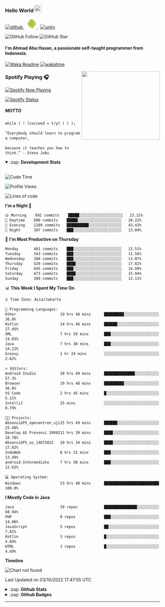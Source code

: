 ### Hello World <img src="https://github.com/eby8zevin/eby8zevin/blob/main/assets/Hi.gif"  width="23" height="23">

<p align="left">
  <a href="https://github.com/eby8zevin" target="_blank">
    <img src="https://github.com/eby8zevin/eby8zevin/blob/main/assets/GitHub.png" alt="github" width="33" height="33"/>
  </a>
  &nbsp;
  <a href="https://github.com/eby8zevin/QRBarcode" target="_blank">
    <img src="https://raw.githubusercontent.com/devicons/devicon/master/icons/android/android-plain.svg" alt="android" width="33" height="33"/>
  </a>
  &nbsp;
  <a href="https://github.com/eby8zevin/unity-ARMarker" target="_blank">
    <img src="https://raw.githubusercontent.com/devicons/devicon/master/icons/unity/unity-original.svg" alt="unity" width="33" height="33"/>
  </a>
</p>

![GitHub Follow](https://img.shields.io/github/followers/eby8zevin.svg?style=social&label=Follow)
![GitHub Star](https://img.shields.io/github/stars/eby8zevin?affiliations=OWNER%2CCOLLABORATOR&style=social&label=Star)

#### I'm Ahmad Abu Hasan, a passionate self-taught programmer from Indonesia.

[![Waka Readme](https://github.com/eby8zevin/eby8zevin/actions/workflows/anmol098.yml/badge.svg)](https://github.com/eby8zevin/eby8zevin/actions/workflows/anmol098.yml)
[![wakatime](https://wakatime.com/badge/user/bbcd646f-1daf-4865-a20e-46d4c803e6f8.svg)](https://wakatime.com/@bbcd646f-1daf-4865-a20e-46d4c803e6f8)

<img src="https://github.com/eby8zevin/eby8zevin/blob/main/assets/Octocat.png" width="255" height="222" align='right'>

### Spotify Playing 🎧

[<img src="https://spotify-now-playing-ahmadabuhasan.vercel.app/api/spotify-playing" alt="Spotify Now Playing" width="350" />](https://open.spotify.com/user/gr3y7pr12w9ol2dy2ccdb10e7)

[<img src="https://readme-spotify-status-ahmadabuhasan.vercel.app/api/run-spotify-status" alt="Spotify Status" width="350" />](https://open.spotify.com/user/gr3y7pr12w9ol2dy2ccdb10e7)

##### MOTTO

```
while ( ! (succeed = try( ) ) );

“Everybody should learn to program a computer,

because it teaches you how to think.” - Steve Jobs
```

<details open>
  <summary> :zap: <b>Development Stats</b> </summary>
<br/>

<!--START_SECTION:waka-->
![Code Time](http://img.shields.io/badge/Code%20Time-1%2C565%20hrs%2010%20mins-blue)

![Profile Views](http://img.shields.io/badge/Profile%20Views-32-blue)

![Lines of code](https://img.shields.io/badge/From%20Hello%20World%20I%27ve%20Written-228%20Thousand%20lines%20of%20code-blue)

**I'm a Night 🦉** 

```text
🌞 Morning    692 commits    █████░░░░░░░░░░░░░░░░░░░░   23.32% 
🌆 Daytime    600 commits    █████░░░░░░░░░░░░░░░░░░░░   20.22% 
🌃 Evening    1289 commits   ██████████░░░░░░░░░░░░░░░   43.43% 
🌙 Night      387 commits    ███░░░░░░░░░░░░░░░░░░░░░░   13.04%

```
📅 **I'm Most Productive on Thursday** 

```text
Monday       401 commits    ███░░░░░░░░░░░░░░░░░░░░░░   13.51% 
Tuesday      343 commits    ███░░░░░░░░░░░░░░░░░░░░░░   11.56% 
Wednesday    388 commits    ███░░░░░░░░░░░░░░░░░░░░░░   13.07% 
Thursday     529 commits    ████░░░░░░░░░░░░░░░░░░░░░   17.82% 
Friday       445 commits    ███░░░░░░░░░░░░░░░░░░░░░░   14.99% 
Saturday     473 commits    ████░░░░░░░░░░░░░░░░░░░░░   15.94% 
Sunday       389 commits    ███░░░░░░░░░░░░░░░░░░░░░░   13.11%

```


📊 **This Week I Spent My Time On** 

```text
⌚︎ Time Zone: Asia/Jakarta

💬 Programming Languages: 
Other                    19 hrs 48 mins      █████████░░░░░░░░░░░░░░░░   36.8% 
Kotlin                   14 hrs 46 mins      ██████░░░░░░░░░░░░░░░░░░░   27.45% 
XML                      7 hrs 59 mins       ███░░░░░░░░░░░░░░░░░░░░░░   14.85% 
Java                     7 hrs 38 mins       ███░░░░░░░░░░░░░░░░░░░░░░   14.22% 
Groovy                   1 hr 24 mins        ░░░░░░░░░░░░░░░░░░░░░░░░░   2.62%

🔥 Editors: 
Android Studio           30 hrs 49 mins      ██████████████░░░░░░░░░░░   57.3% 
Browser                  19 hrs 48 mins      █████████░░░░░░░░░░░░░░░░   36.8% 
VS Code                  2 hrs 45 mins       █░░░░░░░░░░░░░░░░░░░░░░░░   5.11% 
IntelliJ                 25 mins             ░░░░░░░░░░░░░░░░░░░░░░░░░   0.79%

🐱‍💻 Projects: 
AbsensiGPS_epesantren_uji15 hrs 49 mins      ██████░░░░░░░░░░░░░░░░░░░   25.48% 
Develop AS Presensi 2909211 hrs 39 mins      ████░░░░░░░░░░░░░░░░░░░░░   18.78% 
AbsensiGPS_as_14072022   10 hrs 34 mins      ████░░░░░░░░░░░░░░░░░░░░░   17.02% 
IndoWeb                  8 hrs 22 mins       ███░░░░░░░░░░░░░░░░░░░░░░   13.49% 
android-Intermediate     7 hrs 50 mins       ███░░░░░░░░░░░░░░░░░░░░░░   12.62%

💻 Operating System: 
Windows                  53 hrs 48 mins      █████████████████████████   100.0%

```

**I Mostly Code in Java** 

```text
Java                     39 repos            ███████████████░░░░░░░░░░   60.94% 
PHP                      9 repos             ███░░░░░░░░░░░░░░░░░░░░░░   14.06% 
JavaScript               5 repos             ██░░░░░░░░░░░░░░░░░░░░░░░   7.81% 
Kotlin                   3 repos             █░░░░░░░░░░░░░░░░░░░░░░░░   4.69% 
HTML                     3 repos             █░░░░░░░░░░░░░░░░░░░░░░░░   4.69%

```


**Timeline**

![Chart not found](https://raw.githubusercontent.com/eby8zevin/eby8zevin/main/charts/bar_graph.png) 


 Last Updated on 03/10/2022 17:47:55 UTC
<!--END_SECTION:waka-->

</details>

<details>
  <summary> :zap: <b>Github Stats</b> </summary>
<p align="center">:heart:</p>
<p align="center"><a href="https://github.com/eby8zevin">
  <img src="https://github-readme-stats.vercel.app/api?username=eby8zevin&show_icons=true&theme=dark&line_height=20">
  <img src="https://github-readme-stats.vercel.app/api/top-langs/?username=eby8zevin&layout=compact&theme=dark">
</a></p>
<p align="center">
  <a href="https://github.com/eby8zevin">
    <img src="https://github-readme-streak-stats.herokuapp.com/?user=eby8zevin&theme=dark"/>
  </a>
</p>
</details>

<details>
  <summary> :zap: <b>Github Badges</b> </summary>
  <br>
  <a href='https://archiveprogram.github.com/'><img src='https://raw.githubusercontent.com/acervenky/animated-github-badges/master/assets/acbadge.gif' width='40' height='40'></a> 
  <a href='https://docs.github.com/en/developers'><img src='https://raw.githubusercontent.com/acervenky/animated-github-badges/master/assets/devbadge.gif' width='40' height='40'></a> 
  <a href='https://github.com/pricing'><img src='https://raw.githubusercontent.com/acervenky/animated-github-badges/master/assets/pro.gif' width='40' height='40'></a> 
  <a href='https://stars.github.com/'><img src='https://raw.githubusercontent.com/acervenky/animated-github-badges/master/assets/starbadge.gif' width='35' height='35'></a> 
  <a href='https://docs.github.com/en/github/supporting-the-open-source-community-with-github-sponsors'><img src='https://raw.githubusercontent.com/acervenky/animated-github-badges/master/assets/sponsorbadge.gif' width='35' height='35'></a>
</details>

---
